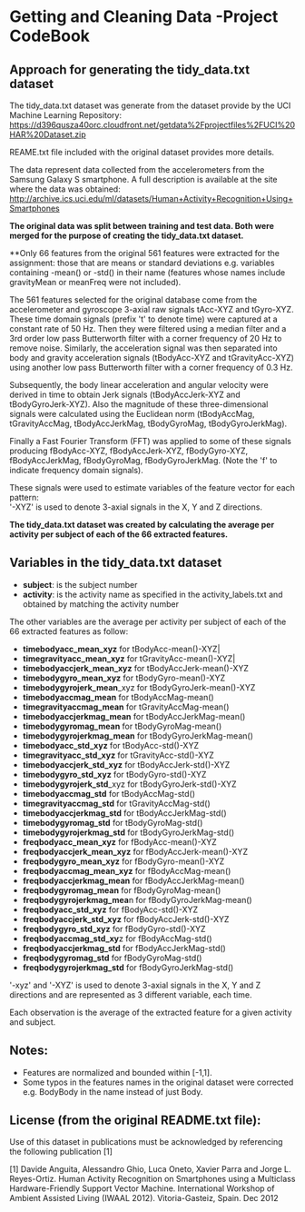 # Getting and Cleaning Data -Project CodeBook
## Approach for generating the tidy_data.txt dataset

The tidy_data.txt dataset was generate from the dataset provide by the UCI Machine Learning Repository:
https://d396qusza40orc.cloudfront.net/getdata%2Fprojectfiles%2FUCI%20HAR%20Dataset.zip

REAME.txt file included with the original dataset provides more details.

The data  represent data collected from the accelerometers from the Samsung Galaxy S smartphone. A full description is available at the site where the data was obtained:
http://archive.ics.uci.edu/ml/datasets/Human+Activity+Recognition+Using+Smartphones

**The original data was split between training and test data. Both were merged for the purpose of creating the tidy_data.txt dataset.**

**Only 66 features from the original 561 features were extracted for the assignment: those that are means or standard deviations e.g. variables containing -mean() or -std() in their name (features whose names include gravityMean or meanFreq were not included).

The 561 features selected for the original database come from the accelerometer and gyroscope 3-axial raw signals tAcc-XYZ and tGyro-XYZ. These time domain signals (prefix 't' to denote time) were captured at a constant rate of 50 Hz. Then they were filtered using a median filter and a 3rd order low pass Butterworth filter with a corner frequency of 20 Hz to remove noise. Similarly, the acceleration signal was then separated into body and gravity acceleration signals (tBodyAcc-XYZ and tGravityAcc-XYZ) using another low pass Butterworth filter with a corner frequency of 0.3 Hz. 

Subsequently, the body linear acceleration and angular velocity were derived in time to obtain Jerk signals (tBodyAccJerk-XYZ and tBodyGyroJerk-XYZ). Also the magnitude of these three-dimensional signals were calculated using the Euclidean norm (tBodyAccMag, tGravityAccMag, tBodyAccJerkMag, tBodyGyroMag, tBodyGyroJerkMag). 

Finally a Fast Fourier Transform (FFT) was applied to some of these signals producing fBodyAcc-XYZ, fBodyAccJerk-XYZ, fBodyGyro-XYZ, fBodyAccJerkMag, fBodyGyroMag, fBodyGyroJerkMag. (Note the 'f' to indicate frequency domain signals). 

These signals were used to estimate variables of the feature vector for each pattern:  
'-XYZ' is used to denote 3-axial signals in the X, Y and Z directions.

**The tidy_data.txt dataset was created by calculating the average per activity per subject of each of the 66 extracted features.**

## Variables in the tidy_data.txt dataset

* **subject**: is the subject number
* **activity**: is the activity name as specified in the activity_labels.txt and obtained by matching the activity number

The other variables are the average per activity per subject of each of the 66 extracted features as follow:

* **timebodyacc_mean_xyz** for tBodyAcc-mean()-XYZ|
* **timegravityacc_mean_xyz** for tGravityAcc-mean()-XYZ|
* **timebodyaccjerk_mean_xyz** for tBodyAccJerk-mean()-XYZ
* **timebodygyro_mean_xyz** for tBodyGyro-mean()-XYZ
* **timebodygyrojerk_mean**_xyz for tBodyGyroJerk-mean()-XYZ
* **timebodyaccmag_mean** for tBodyAccMag-mean()
* **timegravityaccmag_mean** for tGravityAccMag-mean()
* **timebodyaccjerkmag_mean** for tBodyAccJerkMag-mean()
* **timebodygyromag_mean** for tBodyGyroMag-mean()
* **timebodygyrojerkmag_mean** for tBodyGyroJerkMag-mean()
* **timebodyacc_std_xyz** for tBodyAcc-std()-XYZ
* **timegravityacc_std_xyz** for tGravityAcc-std()-XYZ
* **timebodyaccjerk_std_xyz** for tBodyAccJerk-std()-XYZ
* **timebodygyro_std_xyz** for tBodyGyro-std()-XYZ
* **timebodygyrojerk_std**_xyz for tBodyGyroJerk-std()-XYZ
* **timebodyaccmag_std** for tBodyAccMag-std()
* **timegravityaccmag_std** for tGravityAccMag-std()
* **timebodyaccjerkmag_std** for tBodyAccJerkMag-std()
* **timebodygyromag_std** for tBodyGyroMag-std()
* **timebodygyrojerkmag_std** for tBodyGyroJerkMag-std()
* **freqbodyacc_mean_xyz** for fBodyAcc-mean()-XYZ
* **freqbodyaccjerk_mean_xyz** for fBodyAccJerk-mean()-XYZ
* **freqbodygyro_mean_xyz** for fBodyGyro-mean()-XYZ
* **freqbodyaccmag_mean_xyz** for fBodyAccMag-mean()
* **freqbodyaccjerkmag_mean** for fBodyAccJerkMag-mean()
* **freqbodygyromag_mean** for fBodyGyroMag-mean()
* **freqbodygyrojerkmag_mea**n for fBodyGyroJerkMag-mean()
* **freqbodyacc_std_xyz** for fBodyAcc-std()-XYZ
* **freqbodyaccjerk_std_xyz** for fBodyAccJerk-std()-XYZ
* **freqbodygyro_std_xyz** for fBodyGyro-std()-XYZ
* **freqbodyaccmag_std_xy**z for fBodyAccMag-std()
* **freqbodyaccjerkmag_std** for fBodyAccJerkMag-std()
* **freqbodygyromag_std** for fBodyGyroMag-std()
* **freqbodygyrojerkmag_std** for fBodyGyroJerkMag-std()

'-xyz' and '-XYZ' is used to denote 3-axial signals in the X, Y and Z directions and are represented as 3 different variable, each time.

Each observation is the average of the extracted feature for a given activity and subject.

## Notes: 
* Features are normalized and bounded within [-1,1].
* Some typos in the features names in the original dataset were corrected e.g. BodyBody in the name instead of just Body.

## License (from the original README.txt file):
Use of this dataset in publications must be acknowledged by referencing the following publication [1] 

[1] Davide Anguita, Alessandro Ghio, Luca Oneto, Xavier Parra and Jorge L. Reyes-Ortiz. Human Activity Recognition on Smartphones using a Multiclass Hardware-Friendly Support Vector Machine. International Workshop of Ambient Assisted Living (IWAAL 2012). Vitoria-Gasteiz, Spain. Dec 2012

